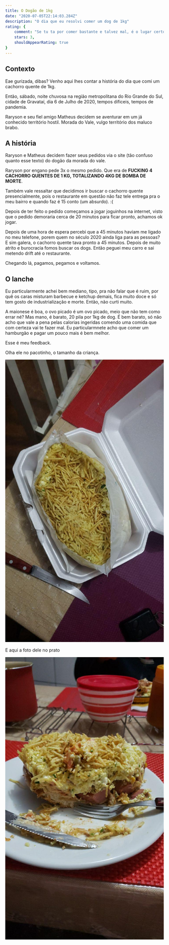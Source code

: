 ```yaml
---
title: O Dogão de 1kg
date: "2020-07-05T22:14:03.284Z"
description: "O dia que eu resolvi comer um dog de 1kg"
rating: {
    comment: "Se tu ta por comer bastante e talvez mal, é o lugar certo",
    stars: 3,
    shouldAppearRating: true
}
---
```


## Contexto

Eae gurizada, dibas? Venho aqui lhes contar a história do dia que comi um cachorro quente de 1kg.

Então, sábado, noite chuvosa na região metropolitana do Rio Grande do Sul, cidade de Gravataí, dia 6 de Julho de 2020, tempos dificeis, tempos de pandemia. 

Raryson e seu fiel amigo Matheus decidem se aventurar em um já conhecido território hostil. Morada do Vale, vulgo território dos maluco brabo.

## A história


Raryson e Matheus decidem fazer seus pedidos via o site (tão confuso quanto esse texto) do dogão da morada do vale. 

Raryson por engano pede 3x o mesmo pedido. Que era de **FUCKING 4 CACHORRO QUENTES DE 1 KG, TOTALIZANDO 4KG DE BOMBA DE MORTE**.

Também vale ressaltar que decidimos ir buscar o cachorro quente presencialmente, pois o restaurante em questão não faz tele entrega pra o meu bairro e quando faz é 15 conto (um absurdo). :(

Depois de ter feito o pedido começamos a jogar joguinhos na internet, visto que o pedido demoraria cerca de 20 minutos para ficar pronto, achamos ok jogar.

Depois de uma hora de espera percebi que a 45 minutos haviam me ligado no meu telefone, porem quem no século 2020 ainda liga para as pessoas? E sim galera, o cachorro quente tava pronto a 45 minutos. Depois de muito atrito e burocracia fomos buscar os dogs. Então peguei meu carro e sai metendo drift até o restaurante.

Chegando lá, pagamos, pegamos e voltamos.

## O lanche

Eu particularmente achei bem mediano, tipo, pra não falar que é ruim, por quê os caras misturam barbecue e ketchup demais, fica muito doce e só tem gosto de industrialização e morte. Então, não curti muito. 

A maionese é boa, o ovo picado é um ovo picado, meio que não tem como errar né? Mas mano, é barato, 20 pila por 1kg de dog. É bem barato, só não acho que vale a pena pelas calorias ingeridas comendo uma comida que com certeza vai te fazer mal. Eu particularmnete acho que comer um hamburgão e pagar um pouco mais é bem melhor.

Esse é meu feedback.

Olha ele no pacotinho, o tamanho da criança.


![dogao-no-pacote](./dogao-1.jpg)

E aqui a foto dele no prato

![dogao-no-prato](./dogao-2.jpg)